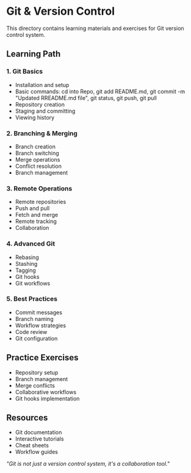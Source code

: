# Git & Version Control

This directory contains learning materials and exercises for Git version control system.

## Learning Path

### 1. Git Basics
- Installation and setup
- Basic commands: cd into Repo, git add README.md, git commit -m "Updated RREADME.md file", git status, git push, git pull
- Repository creation
- Staging and committing
- Viewing history

### 2. Branching & Merging
- Branch creation
- Branch switching
- Merge operations
- Conflict resolution
- Branch management

### 3. Remote Operations
- Remote repositories
- Push and pull
- Fetch and merge
- Remote tracking
- Collaboration

### 4. Advanced Git
- Rebasing
- Stashing
- Tagging
- Git hooks
- Git workflows

### 5. Best Practices
- Commit messages
- Branch naming
- Workflow strategies
- Code review
- Git configuration

## Practice Exercises
- Repository setup
- Branch management
- Merge conflicts
- Collaborative workflows
- Git hooks implementation

## Resources
- Git documentation
- Interactive tutorials
- Cheat sheets
- Workflow guides

*"Git is not just a version control system, it's a collaboration tool."* 